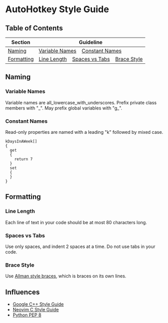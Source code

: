 # AutoHotkey Style Guide

## Table of Contents

Section | Guideline
--------|----------
[Naming](#naming) | [Variable Names](#variable-names)    [Constant Names](#constant-names)
[Formatting](#formatting) | [Line Length](#line-length)    [Spaces vs Tabs](#spaces-vs-tabs)    [Brace Style](#brace-style)

## Naming

### Variable Names

Variable names are all_lowercase_with_underscores. Prefix private class members with "\_". May prefix global variables with "g_".

### Constant Names

Read-only properties are named with a leading "k" followed by mixed case.

    kDaysInAWeek[]
    {
      get
      {
        return 7
      }
      set
      {
      }
    }

## Formatting

### Line Length

Each line of text in your code should be at most 80 characters long.

### Spaces vs Tabs

Use only spaces, and indent 2 spaces at a time. Do not use tabs in your code.

### Brace Style

Use [Allman style braces](https://en.wikipedia.org/wiki/Indent_style#Allman_style), which is braces on its own lines.

Influences
----------
* [Google C++ Style Guide](https://google.github.io/styleguide/cppguide.html)
* [Neovim C Style Guide](https://neovim.io/develop/style-guide.xml)
* [Python PEP 8](https://www.python.org/dev/peps/pep-0008/)
